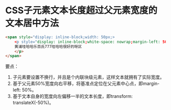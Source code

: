 # CSS子元素文本长度超过父元素宽度的文本居中方法

```html
<span style="display: inline-block;width: 50px;>
    <p style="display: inline-block;white-space: nowrap;margin-left: 50%;transform: translateX(-50%);">
    黄浦哇哈哈乐百氏777哇哈哈很好的呀区
    </p>
</span>
```

要点：

1. 子元素要设置不换行，并且是个内联块级元素，这样文本就拥有了实际宽度。
2. 基于父元素50%宽度向右平移，将基准点定位在父元素中心点，即margin-left: 50%。
3. 基于文本自身的宽度向左偏移一半的文本长度，即transform: translateX(-50%)。
